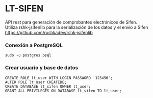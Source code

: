 # LT-SIFEN
API rest para generación de comprobantes electrónicos de Sifen.  
Utiliza rshk-jsifenlib para la serialización de los datos y el envio a Sifen  
https://github.com/roshkadev/rshk-jsifenlib

### Conexión a PostgreSQL
`sudo -u postgres psql`

### Crear usuario y base de datos
 ```:
CREATE ROLE lt_user WITH LOGIN PASSWORD '123456';  
ALTER ROLE lt_user CREATEDB;  
CREATE DATABASE lt_sifen OWNER lt_user;  
GRANT ALL PRIVILEGES ON DATABASE lt_sifen TO lt_user;
